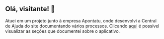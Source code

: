 ## Olá, visitante! 👋

Atuei em um projeto junto à empresa Apontatu, onde desenvolvi a Central de Ajuda do site documentando vários processos. Clicando [aqui](https://apontatu.zendesk.com/hc/pt-br) é possível visualizar as seções que documentei sobre o aplicativo.
